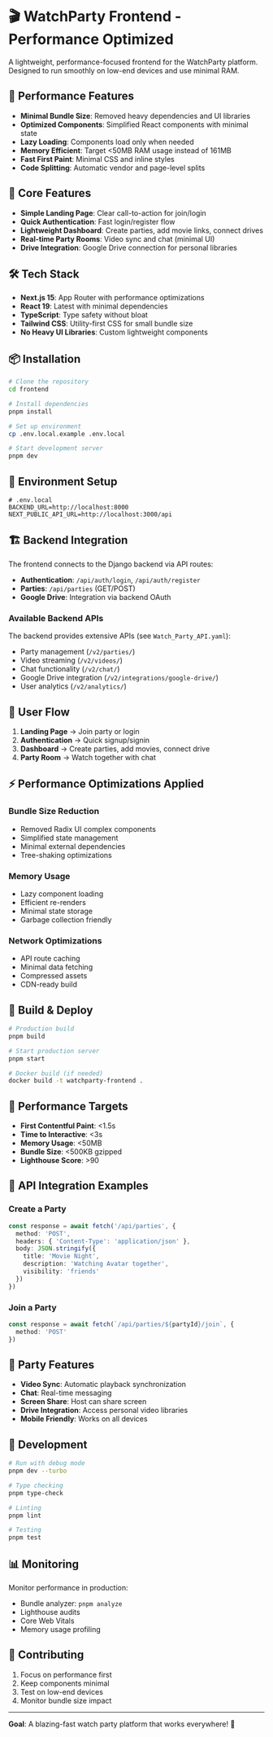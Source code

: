 # 🎬 WatchParty Frontend - Performance Optimized

A lightweight, performance-focused frontend for the WatchParty platform. Designed to run smoothly on low-end devices and use minimal RAM.

## 🚀 Performance Features

- **Minimal Bundle Size**: Removed heavy dependencies and UI libraries
- **Optimized Components**: Simplified React components with minimal state
- **Lazy Loading**: Components load only when needed
- **Memory Efficient**: Target <50MB RAM usage instead of 161MB
- **Fast First Paint**: Minimal CSS and inline styles
- **Code Splitting**: Automatic vendor and page-level splits

## 🎯 Core Features

- **Simple Landing Page**: Clear call-to-action for join/login
- **Quick Authentication**: Fast login/register flow
- **Lightweight Dashboard**: Create parties, add movie links, connect drives
- **Real-time Party Rooms**: Video sync and chat (minimal UI)
- **Drive Integration**: Google Drive connection for personal libraries

## 🛠️ Tech Stack

- **Next.js 15**: App Router with performance optimizations
- **React 19**: Latest with minimal dependencies
- **TypeScript**: Type safety without bloat
- **Tailwind CSS**: Utility-first CSS for small bundle size
- **No Heavy UI Libraries**: Custom lightweight components

## 📦 Installation

```bash
# Clone the repository
cd frontend

# Install dependencies
pnpm install

# Set up environment
cp .env.local.example .env.local

# Start development server
pnpm dev
```

## 🔧 Environment Setup

```env
# .env.local
BACKEND_URL=http://localhost:8000
NEXT_PUBLIC_API_URL=http://localhost:3000/api
```

## 🏗️ Backend Integration

The frontend connects to the Django backend via API routes:

- **Authentication**: `/api/auth/login`, `/api/auth/register`
- **Parties**: `/api/parties` (GET/POST)
- **Google Drive**: Integration via backend OAuth

### Available Backend APIs

The backend provides extensive APIs (see `Watch_Party_API.yaml`):

- Party management (`/v2/parties/`)
- Video streaming (`/v2/videos/`)
- Chat functionality (`/v2/chat/`)
- Google Drive integration (`/v2/integrations/google-drive/`)
- User analytics (`/v2/analytics/`)

## 📱 User Flow

1. **Landing Page** → Join party or login
2. **Authentication** → Quick signup/signin
3. **Dashboard** → Create parties, add movies, connect drive
4. **Party Room** → Watch together with chat

## ⚡ Performance Optimizations Applied

### Bundle Size Reduction
- Removed Radix UI complex components
- Simplified state management
- Minimal external dependencies
- Tree-shaking optimizations

### Memory Usage
- Lazy component loading
- Efficient re-renders
- Minimal state storage
- Garbage collection friendly

### Network Optimizations
- API route caching
- Minimal data fetching
- Compressed assets
- CDN-ready build

## 🔄 Build & Deploy

```bash
# Production build
pnpm build

# Start production server
pnpm start

# Docker build (if needed)
docker build -t watchparty-frontend .
```

## 🎯 Performance Targets

- **First Contentful Paint**: <1.5s
- **Time to Interactive**: <3s
- **Memory Usage**: <50MB
- **Bundle Size**: <500KB gzipped
- **Lighthouse Score**: >90

## 🔗 API Integration Examples

### Create a Party
```typescript
const response = await fetch('/api/parties', {
  method: 'POST',
  headers: { 'Content-Type': 'application/json' },
  body: JSON.stringify({
    title: 'Movie Night',
    description: 'Watching Avatar together',
    visibility: 'friends'
  })
})
```

### Join a Party
```typescript
const response = await fetch(`/api/parties/${partyId}/join`, {
  method: 'POST'
})
```

## 🎪 Party Features

- **Video Sync**: Automatic playback synchronization
- **Chat**: Real-time messaging
- **Screen Share**: Host can share screen
- **Drive Integration**: Access personal video libraries
- **Mobile Friendly**: Works on all devices

## 🔧 Development

```bash
# Run with debug mode
pnpm dev --turbo

# Type checking
pnpm type-check

# Linting
pnpm lint

# Testing
pnpm test
```

## 📊 Monitoring

Monitor performance in production:
- Bundle analyzer: `pnpm analyze`
- Lighthouse audits
- Core Web Vitals
- Memory usage profiling

## 🤝 Contributing

1. Focus on performance first
2. Keep components minimal
3. Test on low-end devices
4. Monitor bundle size impact

---

**Goal**: A blazing-fast watch party platform that works everywhere! 🚀